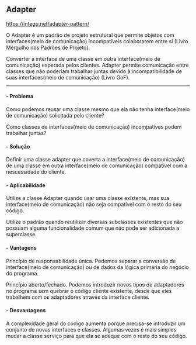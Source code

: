 ## Adapter

https://integu.net/adapter-pattern/

O Adapter é um padrão de projeto estrutural que permite objetos com interfaces(meio de comunicação) incompatíveis colaborarem entre si (Livro Mergulho nos Padrões de Projeto).

Converter a interface de uma classe em outra interface(meio de comunicação) esperada pelos clientes. Adapter permite comunicação entre classes que não poderiam trabalhar juntas devido à incompatibilidade de suas interfaces(meio de comunicação) (Livro GoF). 

---
#### - Problema

Como podemos reusar uma classe mesmo que ela não tenha interface(meio de comunicação) solicitada pelo cliente?

Como classes de interfaces(meio de comunicação) incompatíves podem trabalhar juntas?   

#### - Solução
   
Definir uma classe adapter que coverta a interface(meio de comunicação) de uma classe em outra interface(meio de comunicação) compatível com a nescessidade do cliente.

#### - Aplicabilidade

Utilize a classe Adapter quando usar uma classe existente, mas sua interface(meio de comunicação) não seja compatível com o resto do seu código.

Utilize o padrão quando reutilizar diversas subclasses existentes que não possuam alguma funcionalidade comum que não pode ser adicionada a superclasse.

#### - Vantagens

Princípio de responsabilidade única. Podemos separar a conversão de interface(meio de comunicação) ou de dados da lógica primária do negócio do programa.

Princípio aberto/fechado. Podemos introduzir novos tipos de adaptadores no programa sem quebrar o código cliente existente, desde que eles trabalhem com os adaptadores através da interface cliente.

#### - Desvantagens

A complexidade geral do código aumenta porque precisa-se introduzir um conjunto de novas interfaces e classes. Algumas vezes é mais simples mudar a classe serviço para que ela se adeque com o resto do seu código.

